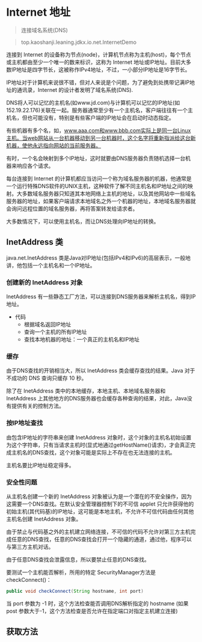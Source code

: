 #   Internet 地址

>   连接域名系统(DNS)

>   top.kaoshanji.leaning.jdkx.io.net.InternetDemo

连接到 Internet 的设备称为节点(node)，计算机节点称为主机(host)，每个节点或主机都由至少一个唯一的数来标识，这称为 Internet 地址或IP地址。目前大多数IP地址是四字节长，这被称作IPv4地址，不过，一小部分IP地址是16字节长。

IP地址对于计算机来说很不错，但对人来说是个问题，为了避免到处携带记满IP地址的通讯录，Internet 的设计者发明了域名系统(DNS).

DNS将人可以记忆的主机名(如www.jd.com)与计算机可以记忆的IP地址(如152.19.22.176)关联在一起。服务器通常至少有一个主机名，客户端往往有一个主机名，但也可能没有，特别是有些客户端的IP地址会在启动时动态指定。

有些机器有多个名，如，www.aaa.com和www.bbb.com实际上是同一台Linux主机。当web网站从一台机器移动到另一台机器时，这个名字将重新指派给这台新机器，使他永远指向网站的当前服务器。

有时，一个名会映射到多个IP地址，这时就要由DNS服务器负责随机选择一台机器来响应各个请求。

每台连接到 Internet 的计算机都应当访问一个称为域名服务器的机器，他通常是一个运行特殊DNS软件的UNIX主机，这种软件了解不同主机名和IP地址之间的映射。大多数域名服务器只知道其本地网络上主机的地址，以及其他网站中一些域名服务器的地址，如果客户端请求本地域名之外一个机器的地址，本地域名服务器就会询问远程位置的域名服务器，再将答案转发给请求者。

大多数情况下，可以使用主机名，而让DNS处理向IP地址的转换。

##  InetAddress 类

java.net.InetAddress 类是Java对IP地址(包括IPv4和IPv6)的高层表示，一般地讲，他包括一个主机名和一个IP地址。

### 创建新的 InetAddress 对象

InetAddress 有一些静态工厂方法，可以连接到DNS服务器来解析主机名，得到IP地址。

-   代码
    -   根据域名返回IP地址
    -   查询一个主机的所有IP地址
    -   查找本地机器的地址：一个真正的主机名和IP地址

### 缓存

由于DNS查找的开销相当大，所以 InetAddress 类会缓存查找的结果。Java 对于不成功的 DNS 查询只缓存 10 秒。

除了在 InetAddress 类中的本地缓存，本地主机、本地域名服务器和 InetAddress 上其他地方的DNS服务器也会缓存各种查询的结果，对此，Java没有提供有关的控制方法。

### 按IP地址查找

由包含IP地址的字符串来创建 InetAddress 对象时，这个对象的主机名初始设置为这个字符串，只有当请求主机时(显式地通过getHostName()请求)，才会真正完成主机名的DNS查找，这个对象可能是实际上不存在也无法连接的主机。

主机名要比IP地址稳定得多。

### 安全性问题

从主机名创建一个新的 InetAddress 对象被认为是一个潜在的不安全操作，因为这需要一个DNS查找。在默认安全管理器控制下的不可信 applet 只允许获得他的初始主机(其代码基)的IP地址，这可能是本地主机，不允许不可信代码由任何其他主机名创建 InetAddress 对象。

由于禁止与代码基之外的主机建立网络连接，不可信的代码不允许对第三方主机完成任意的DNS查找，任意的DNS查找会打开一个隐藏的通道，通过他，程序可以与第三方主机对话。

由于任意DNS查找会泄露信息，所以要禁止任意的DNS查找。

要测试一个主机能否解析，所用的特定 SecurityManager方法是 checkConnect()：

``` Java
public void checkConnect(String hostname, int port)
```

当 port 参数为 -1 时，这个方法检查能否调用DNS解析指定的 hostname (如果 post 参数大于-1，这个方法检查是否允许在指定端口对指定主机建立连接)


##  获取方法

